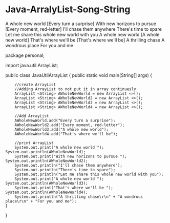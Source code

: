 # Java-ArralyList-Song-String
A whole new world [Every turn a surprise] With new horizons to pursue [Every moment, red-letter] I'll chase them anywhere There's time to spare Let me share this whole new world with you A whole new world [A whole new world] That's where we'll be [That's where we'll be] A thrilling chase A wondrous place For you and me

package personal;

import java.util.ArrayList;

public class JavaUtilArrayList {
	public static void main(String[] args) {
		
		//create ArrayList
		//Adding ArrayList to not put it in array continuesly
		ArrayList <String> AWholeNewWorld = new ArrayList <>();
		ArrayList <String> AWholeNewWorld2 = new ArrayList <>();
		ArrayList <String> AWholeNewWorld3 = new ArrayList <>();
		ArrayList <String> AWholeNewWorld4 = new ArrayList <>();
		
		//Add ArrayList
		AWholeNewWorld.add("Every turn a surprise");
		AWholeNewWorld2.add("Every moment, red-letter");
		AWholeNewWorld3.add("A whole new world");
		AWholeNewWorld4.add("That's where we'll be");
		
		//print ArrayList
		System.out.print("A whole new world "); System.out.println(AWholeNewWorld);
		System.out.print("With new horizons to pursue "); System.out.println(AWholeNewWorld2);
		System.out.println("I'll chase them anywhere");
		System.out.println("There's time to spare");
		System.out.println("Let me share this whole new world with you");
		System.out.print("A whole new world "); System.out.println(AWholeNewWorld3);
		System.out.print("That's where we'll be "); System.out.println(AWholeNewWorld4);
		System.out.println("A thrilling chase\r\n" + "A wondrous place\r\n" + "For you and me");
	}
}



